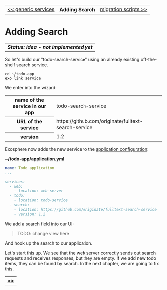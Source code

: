 <table>
  <tr>
    <td><a href="12_generic_services.md">&lt;&lt; generic services</a></td>
    <th>Adding Search</th>
    <td><a href="14_migration_scripts.md">migration scripts &gt;&gt;</a></td>
  </tr>
</table>


# Adding Search

<table>
  <tr>
    <td>
      <b><i>
        Status: idea - not implemented yet
      </i></b>
    </td>
  </tr>
</table>


So let's build our "todo-search-service"
using an already existing off-the-shelf search service.

```
cd ~/todo-app
exo link service
```

We enter into the wizard:

<table>
  <tr>
    <th>name of the service in our app</th>
    <td>todo-search-service</td>
  </tr>
  <tr>
    <th>URL of the service</th>
    <td>https://github.com/originate/fulltext-search-service</td>
  </tr>
  <tr>
    <th>version</th>
    <td>1.2</td>
  </tr>
</table>

Exosphere now adds the new service to the
[application configuration](03_app_config.md):

__~/todo-app/application.yml__

```yml
name: Todo application
...

services:
  - web:
    - location: web-server
  - todo:
    - location: todo-service
  - search:
    - location: https://github.com/originate/fulltext-search-service
    - version: 1.2
```

We add a search field into our UI:

> TODO: change view here

And hook up the search to our application.

Let's start this up.
We see that the web server correctly sends out search requests and receives responses,
but they are empty.
If we add new todo items, they can be found by search.
In the next chapter, we are going to fix this.


<table>
  <tr>
    <td><a href="14_migration_scripts.md"><b>&gt;&gt;</b></a></td>
  </tr>
</table>
